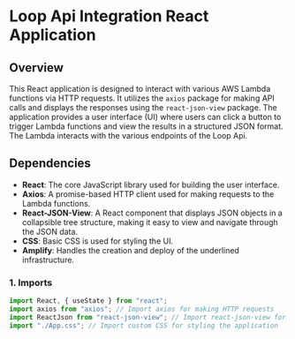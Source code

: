 # Loop Api Integration React Application

## Overview

This React application is designed to interact with various AWS Lambda functions via HTTP requests. It utilizes the `axios` package for making API calls and displays the responses using the `react-json-view` package. The application provides a user interface (UI) where users can click a button to trigger Lambda functions and view the results in a structured JSON format. The Lambda interacts with the various endpoints of the Loop Api.

## Dependencies

- **React**: The core JavaScript library used for building the user interface.
- **Axios**: A promise-based HTTP client used for making requests to the Lambda functions.
- **React-JSON-View**: A React component that displays JSON objects in a collapsible tree structure, making it easy to view and navigate through the JSON data.
- **CSS**: Basic CSS is used for styling the UI.
- **Amplify**: Handles the creation and deploy of the underlined infrastructure.

### 1. Imports

```javascript
import React, { useState } from "react";
import axios from "axios"; // Import axios for making HTTP requests
import ReactJson from "react-json-view"; // Import react-json-view for displaying JSON data
import "./App.css"; // Import custom CSS for styling the application
```
